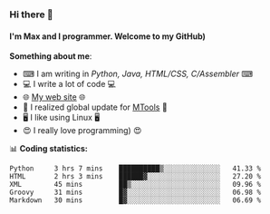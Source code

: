 ### Hi there 👋
#### I'm Max and I programmer. Welcome to my GitHub)

**Something about me**:
- ⌨ I am writing in _Python, Java, HTML/CSS, C/Assembler_ ⌨
- 💻 I write a lot of code 💻
- 🌐 [My web site](https://merive.herokuapp.com/) 🌐
- 💾 I realized global update for [MTools](https://github.com/merive/MTools) 💾
- 🖥️ I like using Linux 🖥️
- 😍 I really love programming) 😍

📊 **Coding statistics:**
<!--START_SECTION:waka-->
```text
Python     3 hrs 7 mins    ██████████▒░░░░░░░░░░░░░░   41.33 % 
HTML       2 hrs 3 mins    ██████▓░░░░░░░░░░░░░░░░░░   27.20 % 
XML        45 mins         ██▒░░░░░░░░░░░░░░░░░░░░░░   09.96 % 
Groovy     31 mins         █▓░░░░░░░░░░░░░░░░░░░░░░░   06.98 % 
Markdown   30 mins         █▓░░░░░░░░░░░░░░░░░░░░░░░   06.69 % 
```
<!--END_SECTION:waka-->
